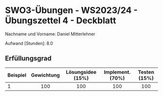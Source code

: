 # **SWO3-Übungen - WS2023/24 - Übungszettel 4 - Deckblatt**

Nachname und Vorname: Daniel Mitterlehner

Aufwand [Stunden]:    8.0

## **Erfüllungsgrad**

| Beispiel  | Gewichtung  | Lösungsidee (15%) | Implement. (70%) | Testen (15%)    |
| --------- | :---------: | :---------------: | :--------------: | :-------------: |
| 1         | 100         | 100                 | 100                | 100               |
